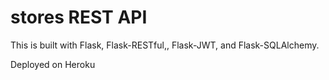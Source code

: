 # stores REST API

This is built with Flask, Flask-RESTful,, Flask-JWT, and Flask-SQLAlchemy.

Deployed on Heroku